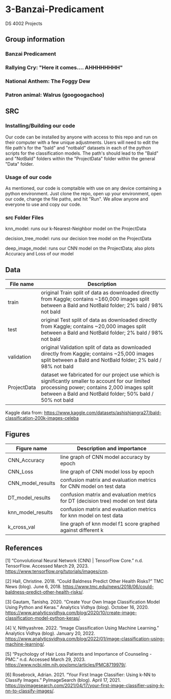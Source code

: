 # 3-Banzai-Predicament
DS 4002 Projects

## Group information
### Banzai Predicament
### Rallying Cry: "Here it comes.... AHHHHHHHH"
### National Anthem: The Foggy Dew
### Patron animal: Walrus (googoogachoo)

## SRC
### Installing/Building our code
Our code can be installed by anyone with access to this repo and run on their computer with a few unique adjustments. Users will need to edit the file path's for the "bald" and "notbald" datasets in each of the python scripts for the classification models. The path's should lead to the "Bald" and "NotBald" folders within the "ProjectData" folder within the general "Data" folder. 

### Usage of our code
As mentioned, our code is comptaible with use on any device containing a python environment. Just clone the repo, open up your environment, open our code, change the file paths, and hit "Run". We allow anyone and everyone to use and copy our code.

### src Folder Files
knn_model: runs our k-Nearest-Neighbor model on the ProjectData

decision_tree_model: runs our decision tree model on the ProjectData

deep_image_model: runs our CNN model on the ProjectData; also plots Accuracy and Loss of our model

## Data
File name | Description 
--- | --- 
train |original Train split of data as downloaded directly from Kaggle; contains ~160,000 images split between a Bald and NotBald folder; 2% bald / 98% not bald
test | original Test split of data as downloaded directly from Kaggle; contains ~20,000 images split between a Bald and NotBald folder; 2% bald / 98% not bald
validation | original Validation split of data as downloaded directly from Kaggle; contains ~25,000 images split between a Bald and NotBald folder; 2% bald / 98% not bald
ProjectData | dataset we fabricated for our project use which is significantly smaller to account for our limited processing power; contains 2,000 images split between a Bald and NotBald folder; 50% bald / 50% not bald

Kaggle data from: https://www.kaggle.com/datasets/ashishjangra27/bald-classification-200k-images-celeba

## Figures
Figure name | Description and importance
--- | ---
CNN_Accuracy | line graph of CNN model accuracy by epoch
CNN_Loss | line graph of CNN model loss by epoch
CNN_model_results | confusion matrix and evaluation metrics for CNN model on test data
DT_model_results | confusion matrix and evaluation metrics for DT (decision tree) model on test data
knn_model_results | confusion matrix and evaluation metrics for knn model on test data
k_cross_val | line graph of knn model f1 score graphed against different k


## References
[1] “Convolutional Neural Network (CNN) | TensorFlow Core.” n.d. TensorFlow. Accessed March 29, 2023. https://www.tensorflow.org/tutorials/images/cnn.

[2] Hall, Christine. 2018. “Could Baldness Predict Other Health Risks?” TMC News (blog). June 6, 2018. https://www.tmc.edu/news/2018/06/could-baldness-predict-other-health-risks/.

[3] Gautam, Tanishq. 2020. “Create Your Own Image Classification Model Using Python and Keras.” Analytics Vidhya (blog). October 16, 2020. https://www.analyticsvidhya.com/blog/2020/10/create-image-classification-model-python-keras/.

[4] V, Nithyashree. 2022. “Image Classification Using Machine Learning.” Analytics Vidhya (blog). January 20, 2022. https://www.analyticsvidhya.com/blog/2022/01/image-classification-using-machine-learning/.

[5] “Psychology of Hair Loss Patients and Importance of Counseling - PMC.” n.d. Accessed March 29, 2023. https://www.ncbi.nlm.nih.gov/pmc/articles/PMC8719979/.

[6] Rosebrock, Adrian. 2021. “Your First Image Classifier: Using k-NN to Classify Images.” PyImageSearch (blog). April 17, 2021. https://pyimagesearch.com/2021/04/17/your-first-image-classifier-using-k-nn-to-classify-images/.
